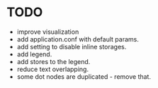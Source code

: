 # TODO

- improve visualization
- add application.conf with default params.
- add setting to disable inline storages.
- add legend.
- add stores to the legend.
- reduce text overlapping.
- some dot nodes are duplicated - remove that.
